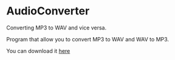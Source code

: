 # AudioConverter
 Converting MP3 to WAV and vice versa.

Program that allow you to convert MP3 to WAV and WAV to MP3.

You can download it [here](https://github.com/CziterGaming/AudioConverter/releases/tag/v1.0.1.1)
